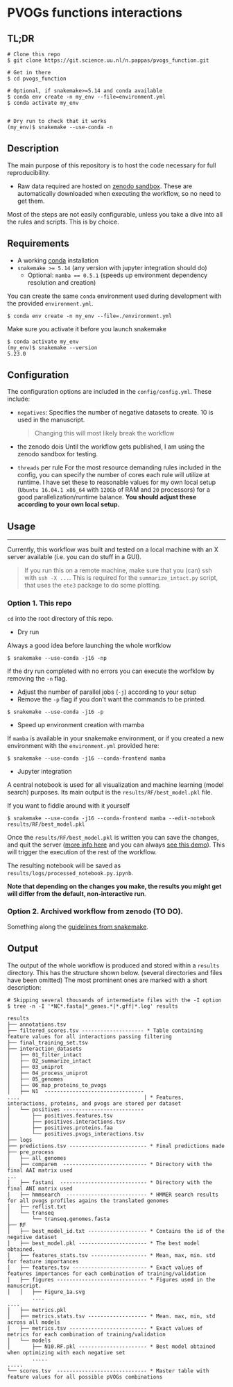 # PVOGs functions interactions


## TL;DR


```
# Clone this repo
$ git clone https://git.science.uu.nl/n.pappas/pvogs_function.git

# Get in there
$ cd pvogs_function

# Optional, if snakemake>=5.14 and conda available
$ conda env create -n my_env --file=environment.yml
$ conda activate my_env


# Dry run to check that it works
(my_env)$ snakemake --use-conda -n
```

## Description
The main purpose of this repository is to host the code necessary for full reproducibility.

* Raw data required are hosted on [zenodo sandbox](https://sandbox.zenodo.org/record/666719#.X1c5qoZS_J8). These are automatically
downloaded when executing the workflow, so no need to get them.

Most of the steps are not easily configurable, unless you take a dive into all the rules and scripts. This is by choice.

## Requirements

* A working [conda](https://docs.conda.io/en/latest/) installation
* `snakemake >= 5.14` (any version with jupyter integration should do)
  * Optional: `mamba == 0.5.1` (speeds up environment dependency resolution and creation)

You can create the same `conda` environment used during development with the provided `environment.yml`.
```
$ conda env create -n my_env --file=./environment.yml
```

Make sure you activate it before you launch snakemake
```
$ conda activate my_env
(my_env)$ snakemake --version
5.23.0
```

## Configuration

The configuration options are included in the `config/config.yml`.
These include:
- `negatives`: Specifies the number of negative datasets to create. 10 is used in the manuscript.
  >Changing this will most likely break the workflow

- the zenodo dois Until the workflow gets published, I am using the zenodo sandbox for testing.
- `threads` per rule
  For the most resource demanding rules included in the config, you can specify the number of cores
  each rule will utilize at runtime. I have set these to reasonable values for my own local
  setup (`Ubuntu 16.04.1 x86_64` with `120Gb` of RAM and `20` processors) for a good
  parallelization/runtime balance. **You should adjust these according to your own local
  setup.**

## Usage
---
Currently, this workflow was built and tested on a local machine with an X server available 
(i.e. you can do stuff in a GUI).

>If you run this on a remote machine, make sure that you (can) ssh with `ssh -X ...`.
>This is required for the `summarize_intact.py` script, that uses the `ete3` package
>to do some plotting.

### **Option 1. This repo**

`cd` into the root directory of this repo.

- Dry run

Always a good idea before launching the whole worfklow
```
$ snakemake --use-conda -j16 -np
```

If the dry run completed with no errors you can execute the worfklow by removing the `-n` flag. 
* Adjust the number of parallel jobs (`-j`) according to your setup
* Remove the `-p` flag if you don't want the commands to be printed.
```
$ snakemake --use-conda -j16 -p
```
- Speed up environment creation with mamba

If `mamba` is available in your snakemake environment, or if you created a new environment with the `environment.yml`
provided here:
```
$ snakemake --use-conda -j16 --conda-frontend mamba
```

- Jupyter integration

A central notebook is used for all visualization and machine learning (model search) purposes.
Its main output is the `results/RF/best_model.pkl` file.

If you want to fiddle around with it yourself
```
$ snakemake --use-conda -j16 --conda-frontend mamba --edit-notebook results/RF/best_model.pkl
```
Once the `results/RF/best_model.pkl` is written you can save the changes, and quit the server
([more info here](https://snakemake.readthedocs.io/en/stable/snakefiles/rules.html#jupyter-notebook-integration) and
you can always [see this demo](https://snakemake.readthedocs.io/en/stable/_images/snakemake-notebook-demo.gif)).
This will trigger the execution of the rest of the workflow.

The resulting notebook will be saved as `results/logs/processed_notebook.py.ipynb`.

**Note that depending on the changes you make, the results you might get will differ from the default, non-interactive run**.


### Option 2. Archived workflow from zenodo (TO DO).

Something along the [guidelines from snakemake](https://snakemake.readthedocs.io/en/stable/snakefiles/deployment.html#sustainable-and-reproducible-archiving).


## Output

The output of the whole workflow is produced and stored within a `results` directory. 
This has the structure shown below.
(several directories and files have been omitted)
The most prominent ones are marked with a short description:
```
# Skipping several thousands of intermediate files with the -I option
$ tree -n -I '*NC*.fasta|*_genes.*|*.gff|*.log' results

results
├── annotations.tsv
├── filtered_scores.tsv -------------------- * Table containing feature values for all interactions passing filtering
├── final_training_set.tsv
├── interaction_datasets
│   ├── 01_filter_intact
│   ├── 02_summarize_intact
│   ├── 03_uniprot
│   ├── 04_process_uniprot
│   ├── 05_genomes
│   ├── 06_map_proteins_to_pvogs
│   ├── N1  --------------------------------  
....                                        | * Features, interactions, proteins, and pvogs are stored per dataset
│   └── positives --------------------------  
│       ├── positives.features.tsv
│       ├── positives.interactions.tsv
│       ├── positives.proteins.faa
│       └── positives.pvogs_interactions.tsv
├── logs
├── predictions.tsv ------------------------- * Final predictions made
├── pre_process
│   ├── all_genomes
│   ├── comparem  --------------------------- * Directory with the final AAI matrix used
...
│   ├── fastani  ---------------------------- * Directory with the final ANI matrix used
│   ├── hmmsearch  -------------------------- * HMMER search results for all pvogs profiles agains the translated genomes
│   ├── reflist.txt
│   └── transeq
│       └── transeq.genomes.fasta
├── RF
│   ├── best_model_id.txt ------------------- * Contains the id of the negative dataset
│   ├── best_model.pkl ---------------------- * The best model obtained.
│   ├── features_stats.tsv ------------------ * Mean, max, min. std for feature importances
│   ├── features.tsv ------------------------ * Exact values of features importances for each combination of training/validation
│   ├── figures ----------------------------- * Figures used in the manuscript.       
│   │   ├── Figure_1a.svg
        ....
....
│   ├── metrics.pkl
│   ├── metrics.stats.tsv ------------------- * Mean. max, min, std across all models
│   ├── metrics.tsv ------------------------- * Exact values of metrics for each combination of training/validation
│   └── models
│       ├── N10.RF.pkl ---------------------- * Best model obtained when optimizing with each negative set
        .....
.....		
└── scores.tsv  ----------------------------- * Master table with feature values for all possible pVOGs combinations

```

